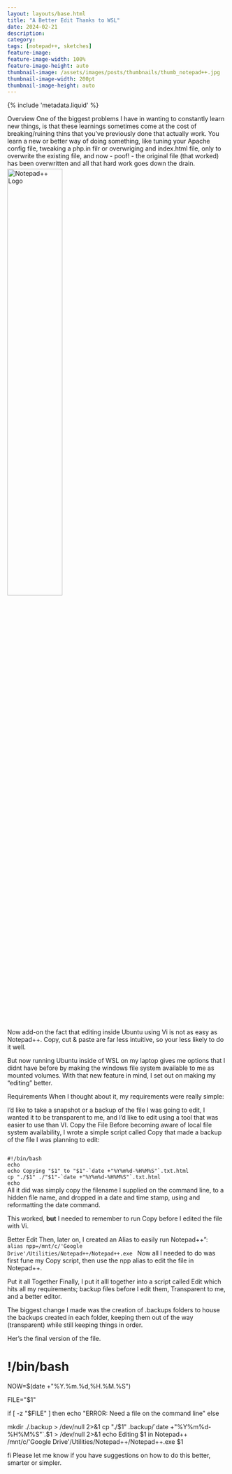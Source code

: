 ```yaml
---
layout: layouts/base.html
title: "A Better Edit Thanks to WSL"
date: 2024-02-21
description:
category:
tags: [notepad++, sketches]
feature-image: 
feature-image-width: 100%
feature-image-height: auto
thumbnail-image: /assets/images/posts/thumbnails/thumb_notepad++.jpg
thumbnail-image-width: 200pt
thumbnail-image-height: auto
---
```

{% include 'metadata.liquid' %}

<div class="mt-4">
Overview
One of the biggest problems I have in wanting to constantly learn new things, is that these learnings sometimes come at the cost of breaking/ruining thins that you’ve previously done that actually work. You learn a new or better way of doing something, like tuning your Apache config file, tweaking a php.in filr or overwriging and index.html file, only to overwrite the existing file, and now - poof! - the original file (that worked) has been overwritten and all that hard work goes down the drain.

<a href="/assets/images/notepad++.jpg" target="_blank" title="Finish Line">
<img src="/assets/images/notepad++.jpg" alt="Notepad++ Logo" class="rounded float-start border border-1" style="width: 50%; max-width: 1000px; margin-right: 6pt; margin-top:4px;"/></a>

Now add-on the fact that editing inside Ubuntu using Vi is not as easy as Notepad++. Copy, cut & paste are far less intuitive, so your less likely to do it well.

But now running Ubuntu inside of WSL on my laptop gives me options that I didnt have before by making the windows file system available to me as mounted volumes. With that new feature in mind, I set out on making my “editing” better.

Requirements
When I thought about it, my requirements were really simple:

I’d like to take a snapshot or a backup of the file I was going to edit,
I wanted it to be transparent to me, and
I’d like to edit using a tool that was easier to use than VI.
Copy the File
Before becoming aware of local file system availability, I wrote a simple script called Copy that made a backup of the file I was planning to edit:

<code>
#!/bin/bash
echo
echo Copying "$1" to "$1"-`date +"%Y%m%d-%H%M%S"`.txt.html
cp "./$1" ./"$1"-`date +"%Y%m%d-%H%M%S"`.txt.html
echo
</code>
All it did was simply copy the filename I supplied on the command line, to a hidden file name, and dropped in a date and time stamp, using and reformatting the date command.

This worked, **but** I needed to remember to run Copy before I edited the file with Vi.

Better Edit
Then, later on, I created an Alias to easily run Notepad++”:
<code>
alias npp=/mnt/c/'Google Drive'/Utilities/Notepad++/Notepad++.exe
</code>
Now all I needed to do was first fune my Copy script, then use the npp alias to edit the file in Notepad++.

Put it all Together
Finally, I put it alll together into a script called Edit which hits all my requirements; backup files before I edit them, Transparent to me, and a better editor.

The biggest change I made was the creation of .backups folders to house the backups created in each folder, keeping them out of the way (transparent) while still keeping things in order.

Her’s the final version of the file.

# !/bin/bash

NOW=$(date +"%Y.%m.%d,%H.%M.%S")

FILE="$1"

if [ -z "$FILE" ]
then
echo "ERROR: Need a file on the command line"
else

mkdir ./.backup > /dev/null 2>&1
cp "./$1" .backup/`date +"%Y%m%d-%H%M%S"`.$1 > /dev/null 2>&1
echo Editing $1 in Notepad++
/mnt/c/'Google Drive'/Utilities/Notepad++/Notepad++.exe $1

fi
Please let me know if you have suggestions on how to do this better, smarter or simpler.
